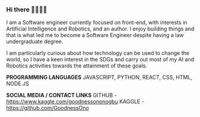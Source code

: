 ### Hi there 👋🏼👋🏼
I am a Software engineer currently focused on front-end, with interests in Artificial Intelligence and Robotics, and an author. I enjoy building things and that is what led me to become a Software Engineer despite having a law undergraduate degree.

I am particularly curious about how technology can be used to change the world, so I have a keen interest in the SDGs and carry out most of my AI and Robotics activities towards the attainment of these goals.

**PROGRAMMING LANGUAGES**
JAVASCRIPT, PYTHON, REACT, CSS, HTML, NODE.JS

**SOCIAL MEDIA / CONTACT LINKS**
GITHUB - https://www.kaggle.com/goodnessononogbu
KAGGLE - https://github.com/GoodnessOno


